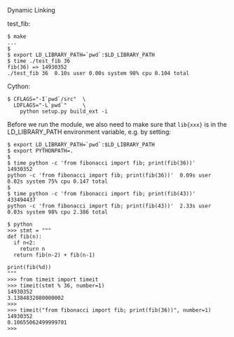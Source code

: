 Dynamic Linking

test_fib:

```shell
$ make
...
$
$ export LD_LIBRARY_PATH=`pwd`:$LD_LIBRARY_PATH
$ time ./test_fib 36
fib(36) => 14930352
./test_fib 36  0.10s user 0.00s system 98% cpu 0.104 total
```

Cython:

```shell
$ CFLAGS="-I`pwd`/src"  \
  LDFLAGS="-L`pwd`"     \
    python setup.py build_ext -i
```

Before we run the module, we also need to make sure that `lib{xxx}` is in the LD_LIBRARY_PATH environment variable, e.g. by setting:

```shell
$ export LD_LIBRARY_PATH=`pwd`:$LD_LIBRARY_PATH
$ export PYTHONPATH=.
$
$ time python -c 'from fibonacci import fib; print(fib(36))'
14930352
python -c 'from fibonacci import fib; print(fib(36))'  0.09s user 0.02s system 75% cpu 0.147 total
$
$ time python -c 'from fibonacci import fib; print(fib(43))'
433494437
python -c 'from fibonacci import fib; print(fib(43))'  2.33s user 0.03s system 98% cpu 2.386 total
```

```shell
$ python
>>> stmt = """
def fib(n):
  if n<2:
    return n
  return fib(n-2) + fib(n-1)

print(fib(%d))
"""
>>> from timeit import timeit
>>> timeit(stmt % 36, number=1)
14930352
3.1384832080000002
>>>
>>> timeit("from fibonacci import fib; print(fib(36))", number=1)
14930352
0.10655062499999701
>>>
```
